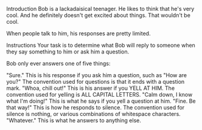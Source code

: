 Introduction
Bob is a lackadaisical teenager. He likes to think that he's very cool. And he definitely doesn't get excited about things. That wouldn't be cool.

When people talk to him, his responses are pretty limited.

Instructions
Your task is to determine what Bob will reply to someone when they say something to him or ask him a question.

Bob only ever answers one of five things:

"Sure." This is his response if you ask him a question, such as "How are you?" The convention used for questions is that it ends with a question mark.
"Whoa, chill out!" This is his answer if you YELL AT HIM. The convention used for yelling is ALL CAPITAL LETTERS.
"Calm down, I know what I'm doing!" This is what he says if you yell a question at him.
"Fine. Be that way!" This is how he responds to silence. The convention used for silence is nothing, or various combinations of whitespace characters.
"Whatever." This is what he answers to anything else.